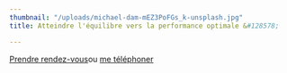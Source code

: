 ```yaml
---
thumbnail: "/uploads/michael-dam-mEZ3PoFGs_k-unsplash.jpg"
title: Atteindre l'équilibre vers la performance optimale &#128578;

---
```

<a class="button" href="https://www.gorendezvous.com/homepage/111690" target="_blank">Prendre rendez-vous</a><span class="self_center">ou <a href="tel:+14189559602">me téléphoner</a></span>